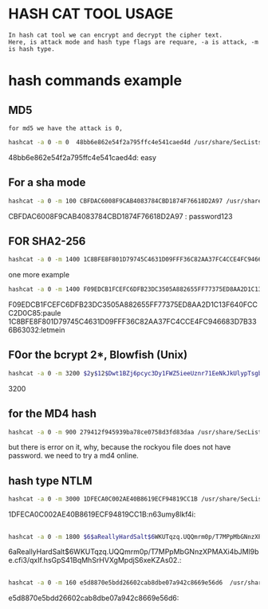 # HASH CAT TOOL USAGE
	
	In hash cat tool we can encrypt and decrypt the cipher text.
	Here, is attack mode and hash type flags are requare, -a is attack, -m is hash type.
	


# hash commands example
## MD5
	for md5 we have the attack is 0, 
```bash
hashcat -a 0 -m 0  48bb6e862e54f2a795ffc4e541caed4d /usr/share/SecLists/rockyou.txt
```
48bb6e862e54f2a795ffc4e541caed4d: easy

## 	For a sha mode
```bash
hashcat -a 0 -m 100 CBFDAC6008F9CAB4083784CBD1874F76618D2A97 /usr/share/SecLists/rockyou.txt
```
CBFDAC6008F9CAB4083784CBD1874F76618D2A97 : password123


## FOR SHA2-256
```bash
hashcat -a 0 -m 1400 1C8BFE8F801D79745C4631D09FFF36C82AA37FC4CCE4FC946683D7B336B63032 /usr/share/SecLists/rockyou.txt
```
one more example
```bash
hashcat -a 0 -m 1400 F09EDCB1FCEFC6DFB23DC3505A882655FF77375ED8AA2D1C13F640FCCC2D0C85  /usr/share/SecLists/rockyou.txt
```

F09EDCB1FCEFC6DFB23DC3505A882655FF77375ED8AA2D1C13F640FCCC2D0C85:paule 
1C8BFE8F801D79745C4631D09FFF36C82AA37FC4CCE4FC946683D7B336B63032:letmein

## F0or the bcrypt $2*$, Blowfish (Unix) 
```bash
hashcat -a 0 -m 3200 $2y$12$Dwt1BZj6pcyc3Dy1FWZ5ieeUznr71EeNkJkUlypTsgbX1H68wsRom  /usr/share/SecLists/rockyou.txt
```
3200


## for the MD4 hash
```bash
hashcat -a 0 -m 900 279412f945939ba78ce0758d3fd83daa /usr/share/SecLists/rockyou.txt
```
but there is error on it, why, because the rockyou file does not have password. we need to try a md4 online.

## hash type NTLM
```bash
hashcat -a 0 -m 3000 1DFECA0C002AE40B8619ECF94819CC1B /usr/share/SecLists/rockyou.txt
``` 
1DFECA0C002AE40B8619ECF94819CC1B:n63umy8lkf4i: 

##

```bash
hashcat -a 0 -m 1800 $6$aReallyHardSalt$6WKUTqzq.UQQmrm0p/T7MPpMbGNnzXPMAXi4bJMl9be.cfi3/qxIf.hsGpS41BqMhSrHVXgMpdjS6xeKZAs02. /usr/share/SecLists/rockyou.txt
```

$6$aReallyHardSalt$6WKUTqzq.UQQmrm0p/T7MPpMbGNnzXPMAXi4bJMl9be.cfi3/qxIf.hsGpS41BqMhSrHVXgMpdjS6xeKZAs02.: 

 ##
```bash
hashcat -a 0 -m 160 e5d8870e5bdd26602cab8dbe07a942c8669e56d6  /usr/share/SecLists/rockyou.txt
```

e5d8870e5bdd26602cab8dbe07a942c8669e56d6:


